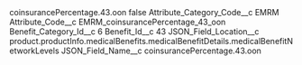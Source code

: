 <?xml version="1.0" encoding="UTF-8"?>
<CustomMetadata xmlns="http://soap.sforce.com/2006/04/metadata" xmlns:xsi="http://www.w3.org/2001/XMLSchema-instance" xmlns:xsd="http://www.w3.org/2001/XMLSchema">
    <label>coinsurancePercentage.43.oon</label>
    <protected>false</protected>
    <values>
        <field>Attribute_Category_Code__c</field>
        <value xsi:type="xsd:string">EMRM</value>
    </values>
    <values>
        <field>Attribute_Code__c</field>
        <value xsi:type="xsd:string">EMRM_coinsurancePercentage_43_oon</value>
    </values>
    <values>
        <field>Benefit_Category_Id__c</field>
        <value xsi:type="xsd:string">6</value>
    </values>
    <values>
        <field>Benefit_Id__c</field>
        <value xsi:type="xsd:string">43</value>
    </values>
    <values>
        <field>JSON_Field_Location__c</field>
        <value xsi:type="xsd:string">product.productInfo.medicalBenefits.medicalBenefitDetails.medicalBenefitNetworkLevels</value>
    </values>
    <values>
        <field>JSON_Field_Name__c</field>
        <value xsi:type="xsd:string">coinsurancePercentage.43.oon</value>
    </values>
</CustomMetadata>
